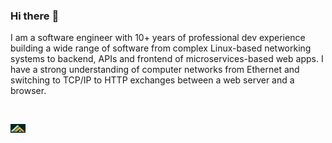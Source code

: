### Hi there :wave:

I am a software engineer with 10+ years of professional dev experience building a wide range of software from complex Linux-based networking systems to backend, APIs and frontend of microservices-based web apps. I have a strong understanding of computer networks from Ethernet and switching to TCP/IP to HTTP exchanges between a web server and a browser.

<br />

[<img align="left" width="24px" src="https://github.com/kathmanducoder/kathmanducoder/blob/main/KathmanduCoderIcon.png" />](http://kathmanducoder.com)
